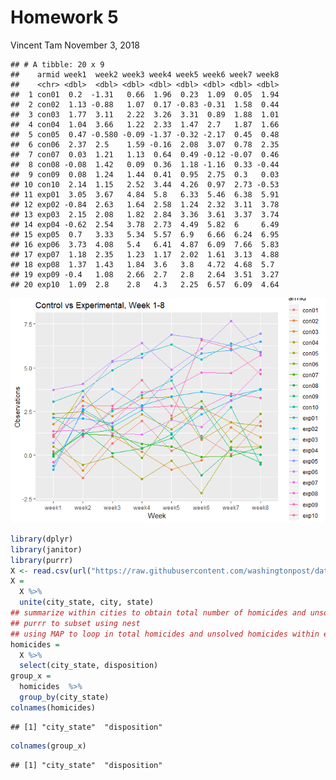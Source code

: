 Homework 5
================
Vincent Tam
November 3, 2018

    ## # A tibble: 20 x 9
    ##    armid week1  week2 week3 week4 week5 week6 week7 week8
    ##    <chr> <dbl>  <dbl> <dbl> <dbl> <dbl> <dbl> <dbl> <dbl>
    ##  1 con01  0.2  -1.31   0.66  1.96  0.23  1.09  0.05  1.94
    ##  2 con02  1.13 -0.88   1.07  0.17 -0.83 -0.31  1.58  0.44
    ##  3 con03  1.77  3.11   2.22  3.26  3.31  0.89  1.88  1.01
    ##  4 con04  1.04  3.66   1.22  2.33  1.47  2.7   1.87  1.66
    ##  5 con05  0.47 -0.580 -0.09 -1.37 -0.32 -2.17  0.45  0.48
    ##  6 con06  2.37  2.5    1.59 -0.16  2.08  3.07  0.78  2.35
    ##  7 con07  0.03  1.21   1.13  0.64  0.49 -0.12 -0.07  0.46
    ##  8 con08 -0.08  1.42   0.09  0.36  1.18 -1.16  0.33 -0.44
    ##  9 con09  0.08  1.24   1.44  0.41  0.95  2.75  0.3   0.03
    ## 10 con10  2.14  1.15   2.52  3.44  4.26  0.97  2.73 -0.53
    ## 11 exp01  3.05  3.67   4.84  5.8   6.33  5.46  6.38  5.91
    ## 12 exp02 -0.84  2.63   1.64  2.58  1.24  2.32  3.11  3.78
    ## 13 exp03  2.15  2.08   1.82  2.84  3.36  3.61  3.37  3.74
    ## 14 exp04 -0.62  2.54   3.78  2.73  4.49  5.82  6     6.49
    ## 15 exp05  0.7   3.33   5.34  5.57  6.9   6.66  6.24  6.95
    ## 16 exp06  3.73  4.08   5.4   6.41  4.87  6.09  7.66  5.83
    ## 17 exp07  1.18  2.35   1.23  1.17  2.02  1.61  3.13  4.88
    ## 18 exp08  1.37  1.43   1.84  3.6   3.8   4.72  4.68  5.7 
    ## 19 exp09 -0.4   1.08   2.66  2.7   2.8   2.64  3.51  3.27
    ## 20 exp10  1.09  2.8    2.8   4.3   2.25  6.57  6.09  4.64

![](markdown_files/figure-markdown_github/Problem%201,%20setup-1.png)

``` r
library(dplyr)
library(janitor)
library(purrr)
X <- read.csv(url("https://raw.githubusercontent.com/washingtonpost/data-homicides/master/homicide-data.csv"))
X = 
  X %>%
  unite(city_state, city, state)
## summarize within cities to obtain total number of homicides and unsolved homicides
## purrr to subset using nest
## using MAP to loop in total homicides and unsolved homicides within each unique city/state
homicides = 
  X %>%
  select(city_state, disposition)
group_x = 
  homicides  %>%
  group_by(city_state) 
colnames(homicides)
```

    ## [1] "city_state"  "disposition"

``` r
colnames(group_x)
```

    ## [1] "city_state"  "disposition"
